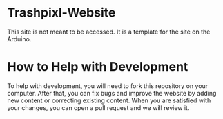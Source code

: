 # Trashpixl-Website

This site is not meant to be accessed. It is a template for the site on the Arduino.

# How to Help with Development

To help with development, you will need to fork this repository on your computer. After that, you can fix bugs and improve the website by adding new content or correcting existing content. When you are satisfied with your changes, you can open a pull request and we will review it.
